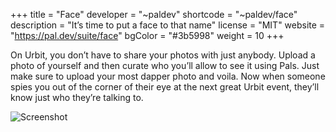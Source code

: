 +++
title = "Face"
developer = "~paldev"
shortcode = "~paldev/face"
description = "It’s time to put a face to that name"
license = "MIT"
website = "https://pal.dev/suite/face"
bgColor = "#3b5998"
weight = 10
+++

On Urbit, you don’t have to share your photos with just anybody. Upload a photo of yourself and then curate who you’ll allow to see it using Pals. Just make sure to upload your most dapper photo and voila. Now when someone spies you out of the corner of their eye at the next great Urbit event, they’ll know just who they’re talking to.

![Screenshot](https://storage.googleapis.com/media.urbit.org/site/ecosystem/applications/face.png)
